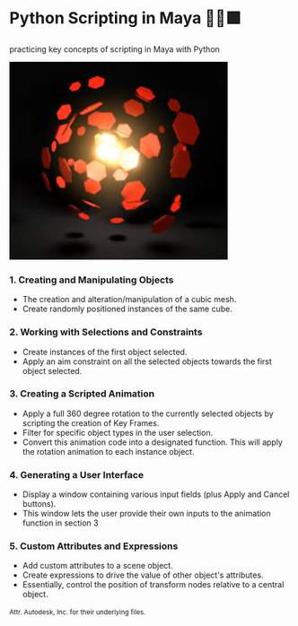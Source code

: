 # Python Scripting in Maya 🔴🔷🟩
 
 practicing key concepts of scripting in Maya with Python 

![Resulting Object](rotateAbout.jpg "Resulting Object")

### 1. Creating and Manipulating Objects
   - The creation and alteration/manipulation of a cubic mesh.
   - Create randomly positioned instances of the same cube.  
### 2. Working with Selections and Constraints
   - Create instances of the first object selected.
   - Apply an aim constraint on all the selected objects towards the first object selected.
### 3. Creating a Scripted Animation
   - Apply a full 360 degree rotation to the currently selected objects by scripting the creation of Key Frames.
   - Filter for specific object types in the user selection.
   - Convert this animation code into a designated function. This will apply the rotation animation to each instance object.
### 4. Generating a User Interface
   - Display a window containing various input fields (plus Apply and Cancel buttons).
   - This window lets the user provide their own inputs to the animation function in section 3
### 5. Custom Attributes and Expressions
   - Add custom attributes to a scene object. 
   - Create expressions to drive the value of other object's attributes.
   - Essentially, control the position of transform nodes relative to a central object.

<small> Attr. Autodesk, Inc. for their underlying files. </small>